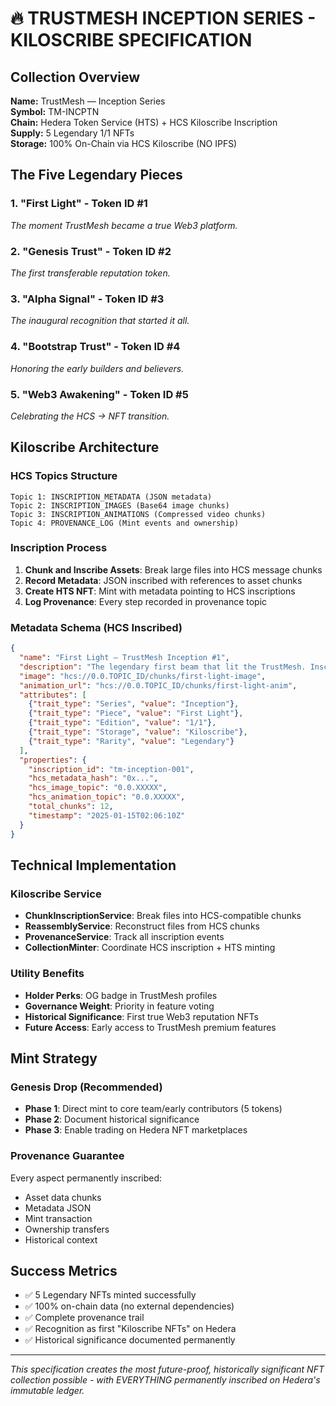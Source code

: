 # 🔥 TRUSTMESH INCEPTION SERIES - KILOSCRIBE SPECIFICATION

## Collection Overview
**Name:** TrustMesh — Inception Series  
**Symbol:** TM-INCPTN  
**Chain:** Hedera Token Service (HTS) + HCS Kiloscribe Inscription  
**Supply:** 5 Legendary 1/1 NFTs  
**Storage:** 100% On-Chain via HCS Kiloscribe (NO IPFS)  

## The Five Legendary Pieces

### 1. **"First Light"** - Token ID #1
*The moment TrustMesh became a true Web3 platform.*

### 2. **"Genesis Trust"** - Token ID #2  
*The first transferable reputation token.*

### 3. **"Alpha Signal"** - Token ID #3
*The inaugural recognition that started it all.*

### 4. **"Bootstrap Trust"** - Token ID #4
*Honoring the early builders and believers.*

### 5. **"Web3 Awakening"** - Token ID #5
*Celebrating the HCS → NFT transition.*

## Kiloscribe Architecture

### HCS Topics Structure
```
Topic 1: INSCRIPTION_METADATA (JSON metadata)
Topic 2: INSCRIPTION_IMAGES (Base64 image chunks)  
Topic 3: INSCRIPTION_ANIMATIONS (Compressed video chunks)
Topic 4: PROVENANCE_LOG (Mint events and ownership)
```

### Inscription Process
1. **Chunk and Inscribe Assets**: Break large files into HCS message chunks
2. **Record Metadata**: JSON inscribed with references to asset chunks
3. **Create HTS NFT**: Mint with metadata pointing to HCS inscriptions
4. **Log Provenance**: Every step recorded in provenance topic

### Metadata Schema (HCS Inscribed)
```json
{
  "name": "First Light — TrustMesh Inception #1",
  "description": "The legendary first beam that lit the TrustMesh. Inscribed permanently on Hedera.",
  "image": "hcs://0.0.TOPIC_ID/chunks/first-light-image",
  "animation_url": "hcs://0.0.TOPIC_ID/chunks/first-light-anim", 
  "attributes": [
    {"trait_type": "Series", "value": "Inception"},
    {"trait_type": "Piece", "value": "First Light"},
    {"trait_type": "Edition", "value": "1/1"},
    {"trait_type": "Storage", "value": "Kiloscribe"},
    {"trait_type": "Rarity", "value": "Legendary"}
  ],
  "properties": {
    "inscription_id": "tm-inception-001",
    "hcs_metadata_hash": "0x...",
    "hcs_image_topic": "0.0.XXXXX",
    "hcs_animation_topic": "0.0.XXXXX",
    "total_chunks": 12,
    "timestamp": "2025-01-15T02:06:10Z"
  }
}
```

## Technical Implementation

### Kiloscribe Service
- **ChunkInscriptionService**: Break files into HCS-compatible chunks
- **ReassemblyService**: Reconstruct files from HCS chunks
- **ProvenanceService**: Track all inscription events
- **CollectionMinter**: Coordinate HCS inscription + HTS minting

### Utility Benefits
- **Holder Perks**: OG badge in TrustMesh profiles
- **Governance Weight**: Priority in feature voting
- **Historical Significance**: First true Web3 reputation NFTs
- **Future Access**: Early access to TrustMesh premium features

## Mint Strategy

### Genesis Drop (Recommended)
- **Phase 1**: Direct mint to core team/early contributors (5 tokens)
- **Phase 2**: Document historical significance
- **Phase 3**: Enable trading on Hedera NFT marketplaces

### Provenance Guarantee
Every aspect permanently inscribed:
- Asset data chunks
- Metadata JSON  
- Mint transaction
- Ownership transfers
- Historical context

## Success Metrics
- ✅ 5 Legendary NFTs minted successfully
- ✅ 100% on-chain data (no external dependencies)
- ✅ Complete provenance trail
- ✅ Recognition as first "Kiloscribe NFTs" on Hedera
- ✅ Historical significance documented permanently

---

*This specification creates the most future-proof, historically significant NFT collection possible - with EVERYTHING permanently inscribed on Hedera's immutable ledger.*